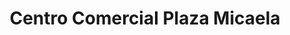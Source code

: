 ---
title: "Centro Comercial Plaza Micaela"
url: /villa-maria-del-triunfo/centro-comercial-plaza-micaela/
shop: centro comercial
---